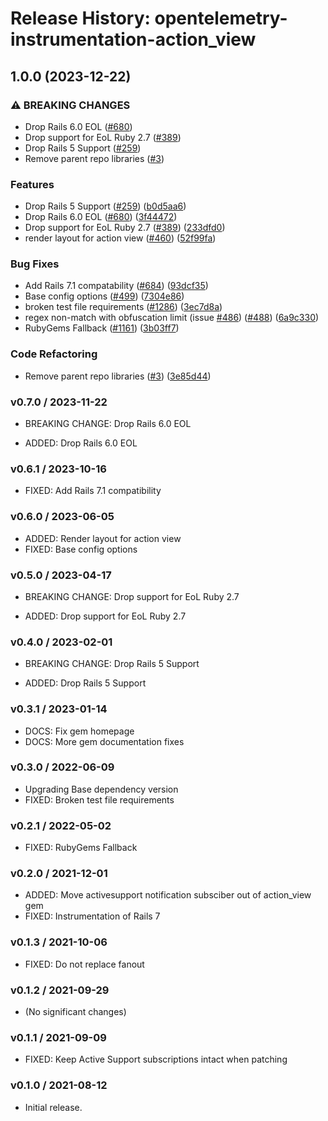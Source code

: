 # Release History: opentelemetry-instrumentation-action_view

## 1.0.0 (2023-12-22)


### ⚠ BREAKING CHANGES

* Drop Rails 6.0 EOL ([#680](https://github.com/open-telemetry/opentelemetry-ruby-contrib/issues/680))
* Drop support for EoL Ruby 2.7 ([#389](https://github.com/open-telemetry/opentelemetry-ruby-contrib/issues/389))
* Drop Rails 5 Support ([#259](https://github.com/open-telemetry/opentelemetry-ruby-contrib/issues/259))
* Remove parent repo libraries ([#3](https://github.com/open-telemetry/opentelemetry-ruby-contrib/issues/3))

### Features

* Drop Rails 5 Support ([#259](https://github.com/open-telemetry/opentelemetry-ruby-contrib/issues/259)) ([b0d5aa6](https://github.com/open-telemetry/opentelemetry-ruby-contrib/commit/b0d5aa68dd660546d28f8f89ef9004ec776c7bf6))
* Drop Rails 6.0 EOL ([#680](https://github.com/open-telemetry/opentelemetry-ruby-contrib/issues/680)) ([3f44472](https://github.com/open-telemetry/opentelemetry-ruby-contrib/commit/3f44472230964017d1831a47ea0661dc92d55909))
* Drop support for EoL Ruby 2.7 ([#389](https://github.com/open-telemetry/opentelemetry-ruby-contrib/issues/389)) ([233dfd0](https://github.com/open-telemetry/opentelemetry-ruby-contrib/commit/233dfd0dae81346e9687090f9d8dfb85215e0ba7))
* render layout for action view ([#460](https://github.com/open-telemetry/opentelemetry-ruby-contrib/issues/460)) ([52f99fa](https://github.com/open-telemetry/opentelemetry-ruby-contrib/commit/52f99fa5cebcde597c6c13215aefb0e1566dba26))


### Bug Fixes

* Add Rails 7.1 compatability ([#684](https://github.com/open-telemetry/opentelemetry-ruby-contrib/issues/684)) ([93dcf35](https://github.com/open-telemetry/opentelemetry-ruby-contrib/commit/93dcf359a8a66d17fed545f7a642f1d3a83d4ef4))
* Base config options ([#499](https://github.com/open-telemetry/opentelemetry-ruby-contrib/issues/499)) ([7304e86](https://github.com/open-telemetry/opentelemetry-ruby-contrib/commit/7304e86e9a3beba5c20f790b256bbb54469411ca))
* broken test file requirements ([#1286](https://github.com/open-telemetry/opentelemetry-ruby-contrib/issues/1286)) ([3ec7d8a](https://github.com/open-telemetry/opentelemetry-ruby-contrib/commit/3ec7d8a456dbd3c9bbad7b397a3da8b8a311d8e3))
* regex non-match with obfuscation limit (issue [#486](https://github.com/open-telemetry/opentelemetry-ruby-contrib/issues/486)) ([#488](https://github.com/open-telemetry/opentelemetry-ruby-contrib/issues/488)) ([6a9c330](https://github.com/open-telemetry/opentelemetry-ruby-contrib/commit/6a9c33088c6c9f39b2bc30247a3ed825553c07d4))
* RubyGems Fallback ([#1161](https://github.com/open-telemetry/opentelemetry-ruby-contrib/issues/1161)) ([3b03ff7](https://github.com/open-telemetry/opentelemetry-ruby-contrib/commit/3b03ff7ea66b69c85ba205a369b85c2c33b712fe))


### Code Refactoring

* Remove parent repo libraries ([#3](https://github.com/open-telemetry/opentelemetry-ruby-contrib/issues/3)) ([3e85d44](https://github.com/open-telemetry/opentelemetry-ruby-contrib/commit/3e85d4436d338f326816c639cd2087751c63feb1))

### v0.7.0 / 2023-11-22

* BREAKING CHANGE: Drop Rails 6.0 EOL

* ADDED: Drop Rails 6.0 EOL

### v0.6.1 / 2023-10-16

* FIXED: Add Rails 7.1 compatibility

### v0.6.0 / 2023-06-05

* ADDED: Render layout for action view 
* FIXED: Base config options 

### v0.5.0 / 2023-04-17

* BREAKING CHANGE: Drop support for EoL Ruby 2.7 

* ADDED: Drop support for EoL Ruby 2.7 

### v0.4.0 / 2023-02-01

* BREAKING CHANGE: Drop Rails 5 Support 

* ADDED: Drop Rails 5 Support 

### v0.3.1 / 2023-01-14

* DOCS: Fix gem homepage 
* DOCS: More gem documentation fixes 

### v0.3.0 / 2022-06-09

* Upgrading Base dependency version
* FIXED: Broken test file requirements 

### v0.2.1 / 2022-05-02

* FIXED: RubyGems Fallback 

### v0.2.0 / 2021-12-01

* ADDED: Move activesupport notification subsciber out of action_view gem 
* FIXED: Instrumentation of Rails 7 

### v0.1.3 / 2021-10-06

* FIXED: Do not replace fanout 

### v0.1.2 / 2021-09-29

* (No significant changes)

### v0.1.1 / 2021-09-09

* FIXED: Keep Active Support subscriptions intact when patching 

### v0.1.0 / 2021-08-12

* Initial release.
